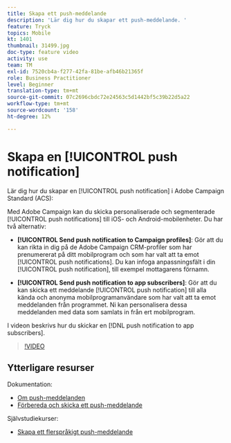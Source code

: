 ```yaml
---
title: Skapa ett push-meddelande
description: 'Lär dig hur du skapar ett push-meddelande. '
feature: Tryck
topics: Mobile
kt: 1401
thumbnail: 31499.jpg
doc-type: feature video
activity: use
team: TM
exl-id: 7520cb4a-f277-42fa-81be-afb46b21365f
role: Business Practitioner
level: Beginner
translation-type: tm+mt
source-git-commit: 07c2696cbdc72e24563c5d1442bf5c39b22d5a22
workflow-type: tm+mt
source-wordcount: '158'
ht-degree: 12%

---
```


# Skapa en [!UICONTROL push notification]

Lär dig hur du skapar en [!UICONTROL push notification] i Adobe Campaign Standard (ACS):

Med Adobe Campaign kan du skicka personaliserade och segmenterade [!UICONTROL push notifications] till iOS- och Android-mobilenheter. Du har två alternativ:

* **[!UICONTROL Send push notification to Campaign profiles]**: Gör att du kan rikta in dig på de Adobe Campaign CRM-profiler som har prenumererat på ditt mobilprogram och som har valt att ta emot  [!UICONTROL push notifications]. Du kan infoga anpassningsfält i din [!UICONTROL push notification], till exempel mottagarens förnamn.

* **[!UICONTROL Send push notification to app subscribers]**: Gör att du kan skicka ett meddelande  [!UICONTROL push notification] till alla kända och anonyma mobilprogramanvändare som har valt att ta emot meddelanden från programmet. Ni kan personalisera dessa meddelanden med data som samlats in från ert mobilprogram.

I videon beskrivs hur du skickar en [!DNL push notification to app subscribers].

>[!VIDEO](https://video.tv.adobe.com/v/31499?quality=12)

## Ytterligare resurser

Dokumentation:

* [Om push-meddelanden](https://docs.adobe.com/content/help/en/campaign-standard/using/communication-channels/push-notifications/about-push-notifications.html)
* [Förbereda och skicka ett push-meddelande](https://docs.adobe.com/content/help/en/campaign-standard/using/communication-channels/push-notifications/preparing-and-sending-a-push-notification.html)

Självstudiekurser:

* [Skapa ett flerspråkigt push-meddelande](/help/communication-channels/mobile/push-notifications/creating-multilingual-push-notifications.md)
